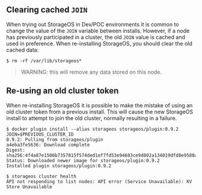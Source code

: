## Clearing cached `JOIN`

When trying out StorageOS in Dev/POC environments it is common to change the
value of the `JOIN` variable between installs. However, if a node has
previously participated in a cluster, the old `JOIN` value is cached and used
in preference. When re-installing StorageOS, you should clear the old cached
data:

```
$ rm -rf /var/lib/storageos*
```

> WARNING: this will remove any data stored on this node.

## Re-using an old cluster token

When re-installing StorageOS it is possible to make the mistake of using an old
cluster token from a previous install. This will cause the new StorageOS
install to attempt to join the old cluster, normally resulting in a failure.

```
$ docker plugin install --alias storageos storageos/plugin:0.9.2 JOIN=$PREVIOUS_CLUSTER_ID
0.9.2: Pulling from storageos/plugin
a4eba3fe5636: Download complete
Digest: sha256:4f4a87e1506b7357815f574ded1ef7fd53e94683ce9d802a134019dfd8e9580a
Status: Downloaded newer image for storageos/plugin:0.9.2
Installed plugin storageos/plugin:0.9.2

$ storageos cluster health
API not responding to list nodes: API error (Service Unavailable): KV Store Unavailable
```
